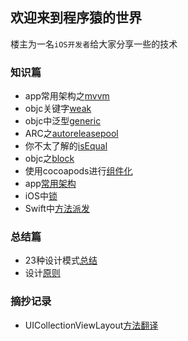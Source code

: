 ## 欢迎来到程序猿的世界

楼主为一名`iOS开发者`给大家分享一些的技术

### 知识篇
* app常用架构之[mvvm](knowledge/mvvm.md)
* objc关键字[weak](knowledge/weak.md)
* objc中泛型[generic](knowledge/generic.md)
* ARC之[autoreleasepool](knowledge/autoreleasepool.md)
* 你不太了解的[isEqual](knowledge/isEqual.md)
* objc之[block](knowledge/block.md)
* 使用cocoapods进行[组件化](knowledge/使用cocoapods进行组件化.md)
* app[常用架构](knowledge/App常用架构.md)
* iOS中[锁](knowledge/iOS中锁.md)
* Swift中[方法派发](knowledge/swift方法派发.md)

### 总结篇
* 23种设计模式[总结](summary/23种设计模式总结.md)
* 设计[原则](summary/设计原则.md)

### 摘抄记录
* UICollectionViewLayout[方法翻译](summary/UICollectionViewLayout.md)

